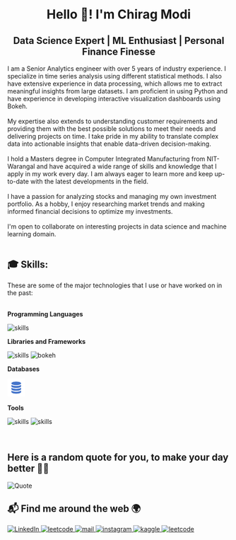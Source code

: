 <h1 align='center'> Hello 👋! I'm Chirag Modi</h1>

<h2 align='center'> Data Science Expert | ML Enthusiast | Personal Finance Finesse </h3>
I am a Senior Analytics engineer with over 5 years of industry experience. I specialize in time series analysis using different statistical methods. I also have extensive experience in data processing, which allows me to extract meaningful insights from large datasets. I am proficient in using Python and have experience in developing interactive visualization dashboards using Bokeh.
<br>
<br>
My expertise also extends to understanding customer requirements and providing them with the best possible solutions to meet their needs and delivering projects on time. I take pride in my ability to translate complex data into actionable insights that enable data-driven decision-making.
<br>
<br>
I hold a Masters degree in Computer Integrated Manufacturing from NIT-Warangal and have acquired a wide range of skills and knowledge that I apply in my work every day. I am always eager to learn more and keep up-to-date with the latest developments in the field.
<br>
<br>
I have a passion for analyzing stocks and managing my own investment portfolio. As a hobby, I enjoy researching market trends and making informed financial decisions to optimize my investments.
<br>
<br>
I'm open to collaborate on interesting projects in data science and machine learning domain.

<br/>
<br/>

<h2>🎓 Skills: </h2>
These are some of the major technologies that I use or have worked on in the past:
<br>
<br>

**Programming Languages**
<p float="left">
<img alt='skills' src="https://go-skill-icons.vercel.app/api/icons?i=python,c#">
</p>

**Libraries and Frameworks**
<p float="left">
<img alt='skills' src="https://go-skill-icons.vercel.app/api/icons?i=pandas,numpy,scipy,seaborn,scikitlearn">
<img title="bokeh" alt="bokeh" width="40px" src="https://static.bokeh.org/branding/icons/bokeh-icon.svg">
</p>

**Databases**
<p float="left">
<img title="SQL" alt="SQL" width="40px" src="https://raw.githubusercontent.com/github/explore/master/topics/sql/sql.png">
</p>

**Tools**
<p float="left">
<img alt='skills' src="https://go-skill-icons.vercel.app/api/icons?i=pycharm,jupyter,sqlserver,tableau,github">
<img alt='skills' src="https://skillicons.dev/icons?i=jenkins,postman">
</p>
<br>

<h2> Here is a random quote for you, to make your day better 🧑‍💻</h2>
<img height="200" alt='Quote' src='https://quotes-github-readme.vercel.app/api?type=horizontal&border=true&theme=dark'>

<h2>📬 Find me around the web 🌍</h2>
<a href="https://www.linkedin.com/in/cmodi369/">
  <img  alt='LinkedIn' src='https://skillicons.dev/icons?i=linkedin'>
</a>
<a href="https://www.datascienceportfol.io/cmodi369">
  <img  alt='leetcode' src='https://go-skill-icons.vercel.app/api/icons?i=portfolio'>
</a>
<a href="mailto:cmodi369@gmail.com">
  <img  alt='mail' src='https://skillicons.dev/icons?i=gmail'>
</a>
<a href="https://www.instagram.com/c_modi_/">
  <img  alt='instagram' src='https://skillicons.dev/icons?i=instagram'>
</a>
<a href="https://www.kaggle.com/chiragmodi369">
  <img  alt='kaggle' src='https://go-skill-icons.vercel.app/api/icons?i=kaggle'>
</a>
<a href="https://leetcode.com/u/cmodi369/">
  <img  alt='leetcode' src='https://go-skill-icons.vercel.app/api/icons?i=leetcode'>
</a>

<br/>
<br/>
<br>


<!---
cmodi369/cmodi369 is a ✨ special ✨ repository because its `README.md` (this file) appears on your GitHub profile.
You can click the Preview link to take a look at your changes.
--->
